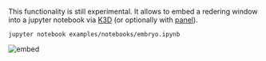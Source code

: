 
This functionality is still experimental.
It allows to embed a redering window into a jupyter notebook via 
[K3D](https://github.com/K3D-tools/K3D-jupyter)
(or optionally with 
[panel](https://github.com/pyviz/panel)).

`jupyter notebook examples/notebooks/embryo.ipynb`

![embed](https://user-images.githubusercontent.com/32848391/58486800-d6172880-8166-11e9-9a43-ed20b8fed19c.jpg)
